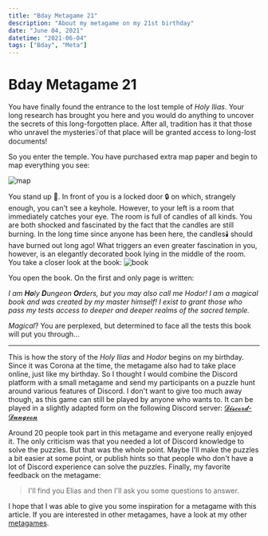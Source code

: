 ```yaml
---
title: "Bday Metagame 21"
description: "About my metagame on my 21st birthday"
date: "June 04, 2021"
datetime: "2021-06-04"
tags: ["Bday", "Meta"]
---
```


# Bday Metagame 21
You have finally found the entrance to the lost temple of *Holy Ilias*.
Your long research has brought you here and you would do anything to uncover the secrets of this long-forgotten place.
After all, tradition has it that those who unravel the mysteries:grey_question:of that place will be granted access to long-lost documents!

So you enter the temple. You have purchased extra map paper and begin to map everything you see:

![map](/articles/prologue_map.png)

You stand up :arrow_down_small:. In front of you is a locked door :lock: on which, strangely enough, you can't see a keyhole. However, to your left is a room that immediately catches your eye.
The room is full of candles of all kinds. You are both shocked and fascinated by the fact that the candles are still burning. In the long time since anyone has been here, the candles:candle: should have burned out long ago!
What triggers an even greater fascination in you, however, is an elegantly decorated book lying in the middle of the room. You take a closer look at the book:
![book](/articles/hodor.png)

You open the book. On the first and only page is written:

_I am **Ho**ly **D**ungeon **Or**ders, but you may also call me Hodor!
I am a magical book and was created by my master himself!
I exist to grant those who pass my tests access to deeper and deeper realms of the sacred temple._

_Magical_? You are perplexed, but determined to face all the tests this book will put you through...

---

This is how the story of the *Holy Ilias* and *Hodor* begins on my birthday.
Since it was Corona at the time, the metagame also had to take place online, just like my birthday.
So I thought I would combine the Discord platform with a small metagame and send my participants on a puzzle hunt around various features of Discord.
I don't want to give too much away though, as this game can still be played by anyone who wants to.
It can be played in a slightly adapted form on the following Discord server: [𝓓𝓲𝓼𝓬𝓸𝓻𝓭-𝓓𝓾𝓷𝓰𝓮𝓸𝓷](https://discord.com/invite/4SdzCaenKs)

Around 20 people took part in this metagame and everyone really enjoyed it. The only criticism was that you needed a lot of Discord knowledge to solve the puzzles. But that was the whole point. Maybe I'll make the puzzles a bit easier at some point, or publish hints so that people who don't have a lot of Discord experience can solve the puzzles. Finally, my favorite feedback on the metagame:
> I'll find you Elias and then I'll ask you some questions to answer.

I hope that I was able to give you some inspiration for a metagame with this article.
If you are interested in other metagames, have a look at my other [metagames](/articles/t/Meta).
